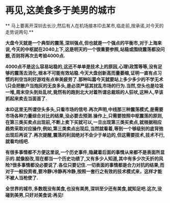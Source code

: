 再见,这美食多于美男的城市
====



** 马上要离开深圳去长沙,然后有人在机场接本ID去某市,临走前,按承诺,对今天的走势说两句.**

**大盘今天就是一个典型的震荡,深圳强点,但也就是一个强点的平衡市,对于上海来说,今天的中枢就在2040上下,这是明天的一个很重要参照,站稳或围绕震荡都没问题,否则将再次去考验4000点.**

**4000点不是这么容易站稳的,这还不单单是技术上的原因,心理\政策等等,没有足够的震荡去消化,根本不可能有效站稳.今天大盘创新高而量萎缩,证明一直有点习惯的利空当利好游戏有点审美疲劳了.那种叫嚣今天就要站上多少多少的不学无术\只会把散户当炮灰的无良多头,是必须严惩其扰乱市场的行为.当然,空头也是垃圾一堆,周末空头到处乱吠,竟然有的跑到北大对着所谓总裁班的人狂吠,这种人,早该抓起来卖去当面首了.**

**本ID这里无所谓空头多头,只看市场的信号.再次声明,中线那三种震荡模式,是需要市场各种力量综合对比的结果,没必要去预测.操作上,只需要按照中枢震荡的原则,在第三类买卖点出现前,不断上卖下买就可以,一旦出现第三类买卖点,就根据相应趋势采取对应操作,例如,第三类卖点出现后,当然就看着,等到一个够级别的底背弛出现后再说了.再次提醒,震荡的利润绝对不会少于单边的,但这需要技术,技术不行,就看均线吧.**

**有很多事情都不方便这里说,一个历史事件,隐藏着后面的事情从来都不是表面所显示的.就像股改,现在都当一个历史功绩了,又有多少人知道,其中有多少次夭折的风险?很多事情都没必要说了.各位只要记住.一切表面的事情都是合力对抗的结果,而对于一般投资者,要冷静\冷静再冷静,按照一套行之有效的技术模式来，这样才能不被人当枪使了.**

**全世界的城市,多数既没有美食,也没有美男,深圳至少还有美食,就知足吧.这次,没碰到美男,只好对美食说:再见!**
